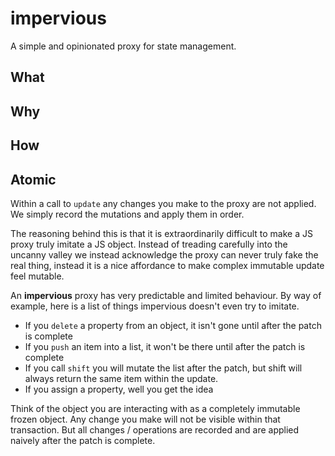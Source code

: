 # impervious

A simple and opinionated proxy for state management.

## What

## Why

## How

## Atomic

Within a call to `update` any changes you make to the proxy are not applied.  We simply record the mutations and apply them in order.

The reasoning behind this is that it is extraordinarily difficult to make a JS proxy truly imitate a JS object.  Instead of treading carefully into the uncanny valley we instead acknowledge the proxy can never truly fake the real thing, instead it is a nice affordance to make complex immutable update feel mutable.

An **impervious** proxy has very predictable and limited behaviour.  By way of example, here is a list of things impervious doesn't even try to imitate. 

- If you `delete` a property from an object, it isn't gone until after the patch is complete
- If you `push` an item into a list, it won't be there until after the patch is complete
- If you call `shift` you will mutate the list after the patch, but shift will always return the same item within the update.
- If you assign a property, well you get the idea

Think of the object you are interacting with as a completely immutable frozen object.  Any change you make will not be visible within that transaction.  But all changes / operations are recorded and are applied naively after the patch is complete.
